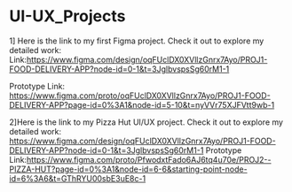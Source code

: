 # UI-UX_Projects
1]  Here is the link to my first Figma project. Check it out to explore my detailed work:
Link:https://www.figma.com/design/oqFUclDX0XVllzGnrx7Ayo/PROJ1-FOOD-DELIVERY-APP?node-id=0-1&t=3JglbvspsSg60rM1-1 
    
Prototype Link: https://www.figma.com/proto/oqFUclDX0XVllzGnrx7Ayo/PROJ1-FOOD-DELIVERY-APP?page-id=0%3A1&node-id=5-10&t=nyVVr75XJFVtt9wb-1

2]Here is the link to my Pizza Hut UI/UX project. Check it out to explore my detailed work:
https://www.figma.com/design/oqFUclDX0XVllzGnrx7Ayo/PROJ1-FOOD-DELIVERY-APP?node-id=0-1&t=3JglbvspsSg60rM1-1
Prototype Link:https://www.figma.com/proto/PfwodxtFado6AJ6tq4u70e/PROJ2--PIZZA-HUT?page-id=0%3A1&node-id=6-6&starting-point-node-id=6%3A6&t=GThRYU00sbE3uE8c-1

